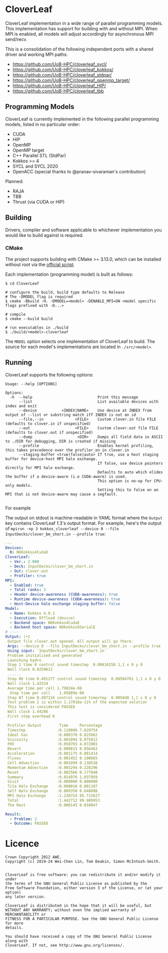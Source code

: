 CloverLeaf
====

CloverLeaf implementation in a wide range of parallel programming models.
This implementation has support for building with and without MPI.
When MPI is enabled, all models will adjust accordingly for asynchronous MPI send/recv.

This is a consolidation of the following independent ports with a shared driver and working MPI
paths:

- <https://github.com/UoB-HPC/cloverleaf_sycl/>
- <https://github.com/UoB-HPC/cloverleaf_kokkos/>
- <https://github.com/UoB-HPC/cloverleaf_stdpar/>
- <https://github.com/UoB-HPC/cloverleaf_openmp_target/>
- <https://github.com/UoB-HPC/cloverleaf_HIP/>
- <https://github.com/UoB-HPC/cloverleaf_tbb>

## Programming Models

CloverLeaf is currently implemented in the following parallel programming models, listed in no
particular order:

- CUDA
- HIP
- OpenMP
- OpenMP target
- C++ Parallel STL (StdPar)
- Kokkos >= 4
- SYCL and SYCL 2020
- OpenACC (special thanks to @pranav-sivaraman's contribution)

Planned:

- RAJA
- TBB
- Thrust (via CUDA or HIP)

## Building

Drivers, compiler and software applicable to whichever implementation you would like to build
against is required.

### CMake

The project supports building with CMake >= 3.13.0, which can be installed without root via
the [official script](https://cmake.org/download/).

Each implementation (programming model) is built as follows:

```shell
$ cd CloverLeaf

# configure the build, build type defaults to Release
# The -DMODEL flag is required
$ cmake -Bbuild -H. -DMODEL=<model> -DENABLE_MPI=ON <model specific flags prefixed with -D...>

# compile
$ cmake --build build

# run executables in ./build
$ ./build/<model>-cloverleaf
```

The `MODEL` option selects one implementation of CloverLeaf to build.
The source for each model's implementations are located in `./src/<model>`.

## Running

CloverLeaf supports the following options:

```
Usage: --help [OPTIONS]

Options:
  -h  --help                             Print this message
      --list                             List available devices with index and exit
      --device           <INDEX|NAME>    Use device at INDEX from output of --list or substring match iff INDEX is not an id
      --file,--in              <FILE>    Custom clover.in file FILE (defaults to clover.in if unspecified)
      --out                    <FILE>    Custom clover.out file FILE (defaults to clover.out if unspecified)
      --dump                    <DIR>    Dumps all field data in ASCII to ./DIR for debugging, DIR is created if missing
      --profile                          Enables kernel profiling, this takes precedence over the profiler_on in clover.in
      --staging-buffer <true|false|auto> If true, use a host staging buffer for device-host MPI halo exchange.
                                         If false, use device pointers directly for MPI halo exchange.
                                         Defaults to auto which elides the buffer if a device-aware (i.e CUDA-aware) is used.
                                         This option is no-op for CPU-only models.
                                         Setting this to false on an MPI that is not device-aware may cause a segfault.


```

For example

The output on stdout is machine-readable in YAML format where the `Output` key contains CloverLeaf
1.3's output format.
For example, here's the output
of `mpirun -np 3 kokkos_cloverleaf --device 0 --file InputDecks/clover_bm_short.in --profile true`:

```yaml
---
Devices:
  0: N6Kokkos4CudaE
CloverLeaf:
  - Ver.: 2.000
  - Deck: InputDecks/clover_bm_short.in
  - Out: clover.out
  - Profiler: true
MPI:
  - Enabled: true
  - Total ranks: 3
  - Header device-awareness (CUDA-awareness): true
  - Runtime device-awareness (CUDA-awareness): true
  - Host-Device halo exchange staging buffer: false
Model:
  - Name: Kokkos 4.0.1
  - Execution: Offload (device)
  - Backend space: N6Kokkos4CudaE
  - Backend host space: N6Kokkos6SerialE
# ---- 
Output: |+1
 Output file clover.out opened. All output will go there.
 Args: --device 0 --file InputDecks/clover_bm_short.in --profile true
 Using input: `InputDecks/clover_bm_short.in`
 Problem initialised and generated
 Launching hydro
 Step 1 time 0 control sound timestep  0.00616258 1,1 x 0 y 0
 Wall clock 0.0259612
 ...... 
 Step 86 time 0.491277 control sound timestep  0.00584781 1,1 x 0 y 0
 Wall clock 1.42524
 Average time per cell 1.79824e-08
  Step time per cell    1.69889e-08
 Step 87 time 0.497124 control sound timestep  0.005848 1,1 x 0 y 0
 Test problem 2 is within 1.17018e-11% of the expected solution
 This test is considered PASSED
 Wall clock 1.44286
 First step overhead 0

 Profiler Output        Time     Percentage
 Timestep              :0.110086 7.629754
 Ideal Gas             :0.000370 0.025662
 Viscosity             :0.001094 0.075812
 PdV                   :0.058765 4.072801
 Revert                :0.000815 0.056463
 Acceleration          :0.001175 0.081414
 Fluxes                :0.001452 0.100665
 Cell Advection        :0.001999 0.138538
 Momentum Advection    :0.003294 0.228296
 Reset                 :0.002566 0.177848
 Summary               :0.014976 1.037959
 Visit                 :0.000000 0.000000
 Tile Halo Exchange    :0.000016 0.001107
 Self Halo Exchange    :0.009350 0.648008
 MPI Halo Exchange     :1.236754 85.715627
 Total                 :1.442712 99.989953
 The Rest              :0.000145 0.010047

Result:
  - Problem: 2
  - Outcome: PASSED
```

# Licence

```
Crown Copyright 2012 AWE.
Copyright (c) 2019-24 Wei-Chen Lin, Tom Deakin, Simon McIntosh-Smith.


CloverLeaf is free software: you can redistribute it and/or modify it under 
the terms of the GNU General Public License as published by the 
Free Software Foundation, either version 3 of the License, or (at your option) 
any later version.

CloverLeaf is distributed in the hope that it will be useful, but 
WITHOUT ANY WARRANTY; without even the implied warranty of MERCHANTABILITY or 
FITNESS FOR A PARTICULAR PURPOSE. See the GNU General Public License for more 
details.

You should have received a copy of the GNU General Public License along with
CloverLeaf. If not, see http://www.gnu.org/licenses/.
 ```